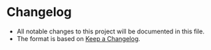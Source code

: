 # Changelog

- All notable changes to this project will be documented in this file.
- The format is based on [Keep a Changelog](https://keepachangelog.com/en/1.0.0/).